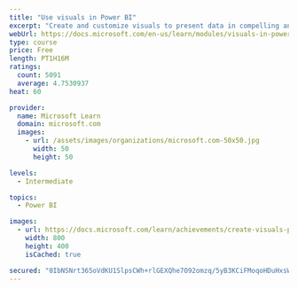 ```yaml
---
title: "Use visuals in Power BI"
excerpt: "Create and customize visuals to present data in compelling and insightful ways."
webUrl: https://docs.microsoft.com/en-us/learn/modules/visuals-in-power-bi/
type: course
price: Free
length: PT1H16M
ratings:
  count: 5091
  average: 4.7530937
heat: 60

provider:
  name: Microsoft Learn
  domain: microsoft.com
  images:
    - url: /assets/images/organizations/microsoft.com-50x50.jpg
      width: 50
      height: 50

levels:
  - Intermediate

topics:
  - Power BI

images:
  - url: https://docs.microsoft.com/learn/achievements/create-visuals-power-bi-desktop-social.png
    width: 800
    height: 400
    isCached: true

secured: "0IbNSNrt365oVdKU1SlpsCWh+rlGEXQhe7O92omzq/5yB3KCiFMoqoHDuHxsWm5Pl76NWtVN/8EoOehC0dAEmCumryfHfm9xqF4paQg4zjBWFxGfv3yAqnABtfSwjD50Ryc/rnNpOJMeVZ+7aNGw+jRooDDFg7QiwTnWKkhSLFiiqEic4Xh/dCrl6QxESQ4AT3Uu2Vc46G0Z0r29F7fxElos/06e8pCAf+AvyQPl4rw/84/uCvrLWrig58Wn9hAVk0N+P1AL72Y5WTd2+7iuKMdAj5feBBwTSbbkRKFxT7+OLuDl7thz+6CWns1ONZsfkZXSU/Di2uPw+Pps+2JYYdRBVMXytI3FgW/jU29UCjVEdgdwChijzsvXraNOn9lG4Ij5UQuzbs2iavl9djePMHYDKFL336/TcuCH6ggsiU4=;7FuHJJ6XkDz5/DXqz1SOEQ=="
---
```


